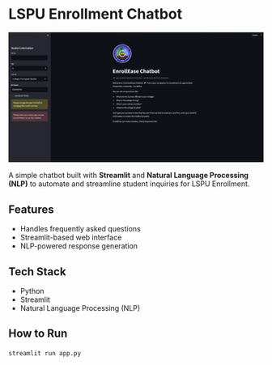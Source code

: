 # LSPU Enrollment Chatbot
![Alt text](chatbot.png)


A simple chatbot built with **Streamlit** and **Natural Language Processing (NLP)** to automate and streamline student inquiries for LSPU Enrollment.

## Features

- Handles frequently asked questions
- Streamlit-based web interface
- NLP-powered response generation

## Tech Stack

- Python
- Streamlit
- Natural Language Processing (NLP)

## How to Run

```bash
streamlit run app.py
